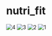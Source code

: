 # nutri_fit

![4](https://github.com/user-attachments/assets/80bee6c8-be72-4eef-8e65-5fd546d0a62f)
![3](https://github.com/user-attachments/assets/895724d5-ef6f-4e67-ba23-93b01af5b491)
![2](https://github.com/user-attachments/assets/bcbc8019-2a59-4a8f-a61a-8524642195eb)
![1](https://github.com/user-attachments/assets/8cc338b6-0559-4a17-8dcc-a88ddd4d3453)
